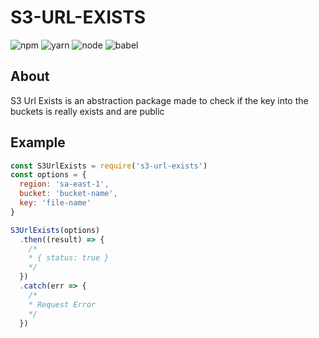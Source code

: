 # S3-URL-EXISTS

![npm](https://img.shields.io/badge/npm-v5.6.1-blue.svg) ![yarn](https://img.shields.io/badge/yarn-v1.3.2-blue.svg) ![node](https://img.shields.io/badge/node-v8.9.0-brightgreen.svg) ![babel](https://img.shields.io/badge/babel-v6.26.0-red.svg)

## About

S3 Url Exists is an abstraction package made to check if the key into the buckets is really exists and are public

## Example
```js
const S3UrlExists = require('s3-url-exists')
const options = {
  region: 'sa-east-1',
  bucket: 'bucket-name',
  key: 'file-name'
}

S3UrlExists(options)
  .then((result) => {
    /*
    * { status: true }
    */
  })
  .catch(err => {
    /*
    * Request Error
    */
  })
```